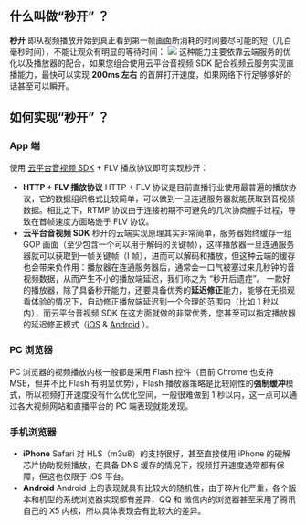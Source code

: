## 什么叫做“秒开” ？

**秒开** 即从视频播放开始到真正看到第一帧画面所消耗的时间要尽可能的短（几百毫秒时间），不能让观众有明显的等待时间：
![](http://imgcache.tcecqpoc.fsphere.cn/image/mc.qcloudimg.com/static/img/9a1541e3d8f6796e8025b571d5267c7c/image.png)
这种能力主要依靠云端服务的优化以及播放器的配合，如果您组合使用云平台音视频 SDK 配合视频云服务实现直播能力，最快可以实现 **200ms 左右** 的首屏打开速度，如果网络下行足够够好的话甚至可以瞬开。

## 如何实现“秒开” ？
### App 端
使用 [云平台音视频 SDK](http://tcecqpoc.fsphere.cn/document/product/454/7873) + FLV 播放协议即可实现秒开：
- **HTTP + FLV 播放协议**
HTTP + FLV 协议是目前直播行业使用最普遍的播放协议，它的数据组织格式比较简单，可以做到一旦连通服务器就能获取到音视频数据。相比之下，RTMP 协议由于连接初期不可避免的几次协商握手过程，导致在首帧速度方面略逊于 FLV 协议。
- **云平台音视频 SDK**
秒开的云端实现原理其实非常简单，服务器始终缓存一组 GOP 画面（至少包含一个可以用于解码的关键帧），这样播放器一旦连通服务器就可以获取到一帧关键帧（I 帧），进而可以解码和播放，但这种云端的缓存也会带来负作用：播放器在连通服务器后，通常会一口气被塞过来几秒钟的音视频数据，从而产生不小的播放端延迟，我们称之为 “秒开后遗症”。
一款好的播放器，除了具备秒开能力，还要具备优秀的**延迟修正**能力，能够在无损观看体验的情况下，自动修正播放端延迟到一个合理的范围内（比如 1 秒以内），而云平台音视频 SDK 在这方面就做的非常优秀，您甚至可以指定播放器的延迟修正模式（[iOS](http://tcecqpoc.fsphere.cn/document/product/454/7880#.E5.8D.A1.E9.A1.BF.26amp.3B.E5.BB.B6.E8.BF.9F) &  [Android](http://tcecqpoc.fsphere.cn/document/product/454/7886#.E5.8D.A1.E9.A1.BF.26amp.3B.E5.BB.B6.E8.BF.9F) ）。

### PC 浏览器
PC 浏览器的视频播放内核一般都是采用 Flash 控件（目前 Chrome 也支持 MSE，但并不比 Flash 有明显优势），Flash 播放器策略是比较刚性的**强制缓冲**模式，所以视频打开速度没有什么优化空间，一般很难做到 1 秒以内，这一点可以通过各大视频网站和直播平台的 PC 端表现就能发现。

### 手机浏览器
- **iPhone**
Safari 对 HLS（m3u8）的支持很好，甚至直接使用 iPhone 的硬解芯片协助视频播放，在具备 DNS 缓存的情况下，视频打开速度通常都有保障，但这也仅限于 iOS 平台。
- **Android**
Android 上的表现就具有比较大的随机性，由于碎片化严重，各个版本和机型的系统浏览器实现都有差异，QQ 和 微信内的浏览器甚至采用了腾讯自己的 X5 内核，所以具体表现会有比较大的差异。